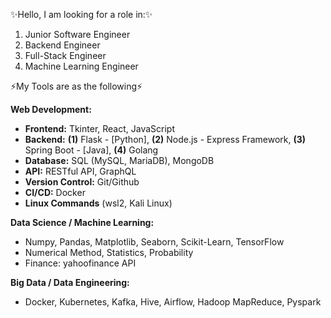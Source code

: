 ✨Hello, I am looking for a role in:✨
1. Junior Software Engineer
2. Backend Engineer
3. Full-Stack Engineer
4. Machine Learning Engineer

⚡My Tools are as the following⚡

**Web Development:**
- **Frontend:** Tkinter, React, JavaScript
- **Backend:** **(1)** Flask - [Python], **(2)** Node.js - Express Framework, **(3)** Spring Boot - [Java], **(4)** Golang
- **Database:** SQL (MySQL, MariaDB), MongoDB
- **API:** RESTful API, GraphQL
- **Version Control:** Git/Github
- **CI/CD:** Docker
- **Linux Commands** (wsl2, Kali Linux)

**Data Science / Machine Learning:**
- Numpy, Pandas, Matplotlib, Seaborn, Scikit-Learn, TensorFlow
- Numerical Method, Statistics, Probability
- Finance: yahoofinance API

**Big Data / Data Engineering:**
- Docker, Kubernetes, Kafka, Hive, Airflow, Hadoop MapReduce, Pyspark
<!--
**AlienX77-cmd/AlienX77-cmd** is a ✨ _special_ ✨ repository because its `README.md` (this file) appears on your GitHub profile.

Here are some ideas to get you started:

- 🔭 I’m currently working on ...
- 🌱 I’m currently learning ...
- 👯 I’m looking to collaborate on ...
- 🤔 I’m looking for help with ...
- 💬 Ask me about ...
- 📫 How to reach me: ...
- 😄 Pronouns: ...
- ⚡ Fun fact: ...
-->
